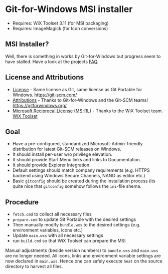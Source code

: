# Git-for-Windows MSI installer

* Requires: WiX Toolset 3.11 (for MSI packaging)
* Requires: ImageMagick (for Icon conversions)

## MSI Installer?

Well, there is something in works by Git-for-Windows but progress seem to have stalled. Have a look at the projects [FAQ](https://github.com/git-for-windows/git/wiki/FAQ#is-there-an-msi-for-installation-via-group-policy).

## License and Attributions

* [License](LICENSE) - Same license as Git, same license as Git Portable for Windows. https://git-scm.com/
* [Attributions](ATTRIBUTIONS) - Thanks to Git-for-Windows and the Git-SCM teams! https://gitforwindows.org/
* [Microsoft Reciprocal License (MS-RL)](http://opensource.org/licenses/ms-rl) - Thanks to the WiX Toolset team. [WiX Toolset](https://github.com/wixtoolset)

## Goal

* Have a pre-configured, standardized Microsoft-Admin-friendly distribution for latest Git-SCM releases on Windows.
* It should install per-user w/o privilege elevation.
* It should provide Start Menu links and links to Documentation.
* It should provide Explorer Integration.
* Default settings should match company requirements (e.g. HTTPS backend using Windows Secure Channels, NANO as editor etc.)
* Basic `gitconfig` should be created during the installation process (its quite nice that `gitconfig` somehow follows the `ini`-file shema.

## Procedure

* `fetch.cmd` to collect all necessary files
* `prepare.cmd` to update Git Portable with the desired settings
* Then manually modify `bundle.wxs` to the desired settings (e.g. environment variables, icons etc.)
* Update `main.wxs` with all necessary settings
* run `build.cmd` so that WiX Toolset can prepare the MSI

Manual adjustments (beside version numbers) to `bundle.wxs` and `main.wxs` are no longer needed. All icons, links and environment variable settings are now declared in `main.wxs`.
Hence one can safely execute `heat` on the source directory to harvest all files.
